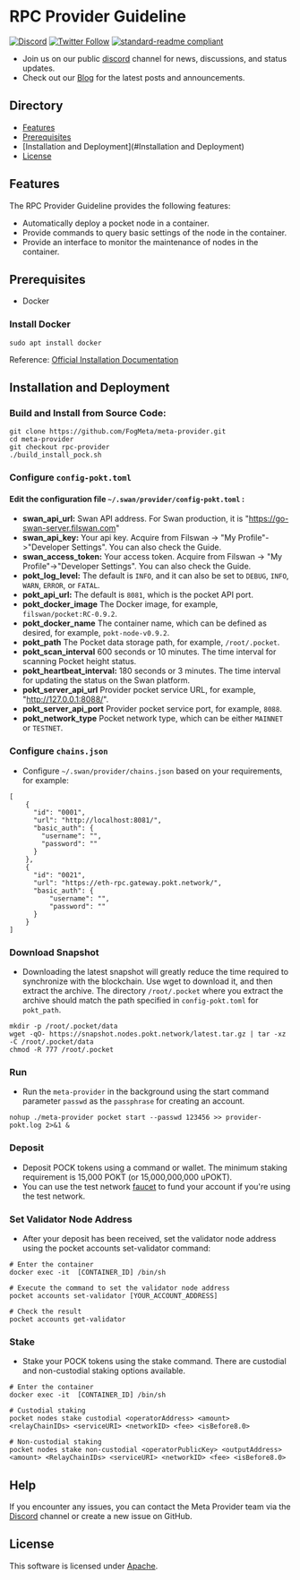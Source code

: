 # RPC Provider Guideline
[![Discord](https://img.shields.io/discord/770382203782692945?label=Discord&logo=Discord)](https://discord.gg/MSXGzVsSYf)
[![Twitter Follow](https://img.shields.io/twitter/follow/0xfilswan)](https://twitter.com/0xfilswan)
[![standard-readme compliant](https://img.shields.io/badge/readme%20style-standard-brightgreen.svg)](https://github.com/RichardLitt/standard-readme)

- Join us on our public [discord](https://discord.com/invite/KKGhy8ZqzK) channel for news, discussions, and status updates.
- Check out our [Blog](https://blog.filswan.com/) for the latest posts and announcements.

## Directory

- [Features](#Features)
- [Prerequisites](#Prerequisites)
- [Installation and Deployment](#Installation and Deployment)
- [License](#License)

## Features

The RPC Provider Guideline provides the following features:

* Automatically deploy a pocket node in a container.
* Provide commands to query basic settings of the node in the container.
* Provide an interface to monitor the maintenance of nodes in the container.

## Prerequisites
- Docker
### Install Docker
```shell
sudo apt install docker
```
Reference: [Official Installation Documentation](https://docs.docker.com/engine/install/)

## Installation and Deployment
### Build and Install from Source Code:
```shell
git clone https://github.com/FogMeta/meta-provider.git
cd meta-provider
git checkout rpc-provider
./build_install_pock.sh
```

### Configure `config-pokt.toml`
#### Edit the configuration file `~/.swan/provider/config-pokt.toml` :
- **swan_api_url:**  Swan API address. For Swan production, it is "https://go-swan-server.filswan.com"
- **swan_api_key:**  Your api key. Acquire from Filswan -> "My Profile"->"Developer Settings". You can also check the Guide.
- **swan_access_token:** Your access token. Acquire from Filswan -> "My Profile"->"Developer Settings". You can also check the Guide.
- **pokt_log_level:** The default is `INFO`, and it can also be set to `DEBUG`, `INFO`, `WARN`, `ERROR`, or `FATAL`.
- **pokt_api_url:** The default is `8081`, which is the pocket API port.
- **pokt_docker_image** The Docker image, for example, `filswan/pocket:RC-0.9.2`.
- **pokt_docker_name** The container name, which can be defined as desired, for example, `pokt-node-v0.9.2`.
- **pokt_path** The Pocket data storage path, for example, `/root/.pocket`.
- **pokt_scan_interval** 600 seconds or 10 minutes. The time interval for scanning Pocket height status.
- **pokt_heartbeat_interval:** 180 seconds or 3 minutes. The time interval for updating the status on the Swan platform.
- **pokt_server_api_url** Provider pocket service URL, for example, "http://127.0.0.1:8088/".
- **pokt_server_api_port** Provider pocket service port, for example, `8088`.
- **pokt_network_type** Pocket network type, which can be either `MAINNET` or `TESTNET`.

### Configure `chains.json`
- Configure `~/.swan/provider/chains.json` based on your requirements, for example:
```
[
    {
      "id": "0001",
      "url": "http://localhost:8081/",
      "basic_auth": {
        "username": "",
        "password": ""
      }
    },
    {
      "id": "0021",
      "url": "https://eth-rpc.gateway.pokt.network/",
      "basic_auth": {
          "username": "",
          "password": ""
      }
    }
]
```

### Download Snapshot
- Downloading the latest snapshot will greatly reduce the time required to synchronize with the blockchain. Use wget to download it, and then extract the archive. The directory `/root/.pocket` where you extract the archive should match the path specified in `config-pokt.toml` for `pokt_path`.
```
mkdir -p /root/.pocket/data
wget -qO- https://snapshot.nodes.pokt.network/latest.tar.gz | tar -xz -C /root/.pocket/data
chmod -R 777 /root/.pocket
```

### Run
- Run the `meta-provider` in the background using the start command parameter `passwd` as the `passphrase` for creating an account.
```
nohup ./meta-provider pocket start --passwd 123456 >> provider-pokt.log 2>&1 & 
```

### Deposit
- Deposit POCK tokens using a command or wallet. The minimum staking requirement is 15,000 POKT (or 15,000,000,000 uPOKT).
- You can use the test network [faucet](https://faucet.pokt.network) to fund your account if you're using the test network.

### Set Validator Node Address
- After your deposit has been received, set the validator node address using the pocket accounts set-validator command:
```
# Enter the container
docker exec -it  [CONTAINER_ID] /bin/sh

# Execute the command to set the validator node address
pocket accounts set-validator [YOUR_ACCOUNT_ADDRESS]

# Check the result
pocket accounts get-validator
```

### Stake
- Stake your POCK tokens using the stake command. There are custodial and non-custodial staking options available.
```
# Enter the container
docker exec -it  [CONTAINER_ID] /bin/sh

# Custodial staking
pocket nodes stake custodial <operatorAddress> <amount> <relayChainIDs> <serviceURI> <networkID> <fee> <isBefore8.0>

# Non-custodial staking
pocket nodes stake non-custodial <operatorPublicKey> <outputAddress> <amount> <RelayChainIDs> <serviceURI> <networkID> <fee> <isBefore8.0>
```

## Help

If you encounter any issues, you can contact the Meta Provider team via the [Discord](http://discord.com/invite/KKGhy8ZqzK) channel or create a new issue on GitHub.

## License

This software is licensed under [Apache](https://github.com/FogMeta/meta-provider/blob/main/LICENSE).
